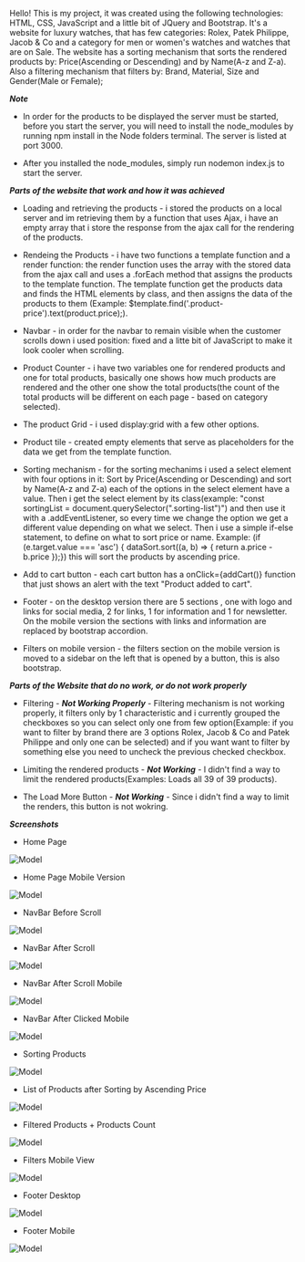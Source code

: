 Hello! This is my project, it was created using the following technologies: HTML, CSS, JavaScript and a little bit of JQuery and Bootstrap.
It's a website for luxury watches, that has few categories: Rolex, Patek Philippe, Jacob & Co and a category for men or women's watches and watches that are on Sale. The website has a sorting mechanism that sorts the rendered products by: Price(Ascending or Descending) and by Name(A-z and Z-a). Also a filtering mechanism that filters by: Brand, Material, Size and Gender(Male or Female);

***Note***

* In order for the products to be displayed the server must be started, before you start the server, you will need to install the node_modules by running npm install in the Node folders terminal. The server is listed at port 3000.

* After you installed the node_modules, simply run nodemon index.js to start the server.

  
  
***Parts of the website that work and how it was achieved***

* Loading and retrieving the products - i stored the products on a local server and im retrieving them by a function that uses Ajax, i have an empty array that i store the response from the ajax call for the rendering of the products.

* Rendeing the Products - i have two functions a template function and a render function: the render function uses the array with the stored data from the ajax call and uses a .forEach method that assigns the products to the template function. The template function get the products data and finds the HTML elements by class, and then assigns the data of the products to them (Example: $template.find('.product-price').text(product.price);).

* Navbar - in order for the navbar to remain visible when the customer scrolls down i used position: fixed and a litte bit of JavaScript to make it look cooler when scrolling.

* Product Counter - i have two variables one for rendered products and one for total products, basically one shows how much products are rendered and the other one show the total products(the count of the total products will be different on each page - based on category selected).

* The product Grid - i used display:grid with a few other options.

* Product tile - created empty elements that serve as placeholders for the data we get from the template function.

* Sorting mechanism - for the sorting mechanims i used a select element with four options in it: Sort by Price(Ascending or Descending) and sort by Name(A-z and Z-a) each of the options in the select element have a value. Then i get the select element by its class(example: "const sortingList = document.querySelector(".sorting-list")") and then use it with a .addEventListener, so every time we change the option we get a different value depending on what we select. Then i use a simple if-else statement, to define on what to sort price or name. Example: (if (e.target.value === 'asc') { dataSort.sort((a, b) => { return a.price - b.price });}) this will sort the products by ascending price.

* Add to cart button - each cart button has a onClick={addCart()} function that just shows an alert with the text "Product
added to cart".

* Footer - on the desktop version there are 5 sections , one with logo and links for social media, 2 for links, 1 for information and 1 for newsletter. On the mobile version the sections with links and information are replaced by bootstrap accordion.

* Filters on mobile version - the filters section on the mobile version is moved to a sidebar on the left that is opened by a button, this is also bootstrap.

***Parts of the Website that do no work, or do not work properly***

* Filtering - ***Not Working Properly*** - Filtering mechanism is not working properly, it filters only by 1 characteristic and i currently grouped the checkboxes so you can select only one from few option(Example: if you want to filter by brand there are 3 options Rolex, Jacob & Co and Patek Philippe and only one can be selected) and if you want want to filter by something else you need to uncheck the previous checked checkbox.

* Limiting the rendered products - ***Not Working*** - I didn't find a way to limit the rendered products(Examples: Loads all 39 of 39 products).

* The Load More Button - ***Not Working*** - Since i didn't find a way to limit the renders, this button is not wokring.

***Screenshots***

* Home Page

![Model](https://github.com/atanas-zlatev-98/Braga-Luxury-Watches/blob/main/Website/screenshots/All-Watches.jpg?raw=true)

* Home Page Mobile Version

![Model](https://github.com/atanas-zlatev-98/Braga-Luxury-Watches/blob/main/Website/screenshots/All-Watches-m.jpg?raw=true)

* NavBar Before Scroll

![Model](https://github.com/atanas-zlatev-98/Braga-Luxury-Watches/blob/main/Website/screenshots/nav-before-scroll.png?raw=true)

* NavBar After Scroll

![Model](https://github.com/atanas-zlatev-98/Braga-Luxury-Watches/blob/main/Website/screenshots/nav-after-scroll.png?raw=true)

* NavBar After Scroll Mobile

![Model](https://github.com/atanas-zlatev-98/Braga-Luxury-Watches/blob/main/Website/screenshots/navbar-m-scroll.jpg?raw=true)

* NavBar After Clicked Mobile

![Model](https://github.com/atanas-zlatev-98/Braga-Luxury-Watches/blob/main/Website/screenshots/navbar-m-scroll-active.jpg?raw=true)

* Sorting Products

![Model](https://github.com/atanas-zlatev-98/Braga-Luxury-Watches/blob/main/Website/screenshots/Sorting-d.jpg)

* List of Products after Sorting by Ascending Price

![Model](https://github.com/atanas-zlatev-98/Braga-Luxury-Watches/blob/main/Website/screenshots/Products%20After%20Sort.jpg?raw=true)

* Filtered Products + Products Count

![Model](https://github.com/atanas-zlatev-98/Braga-Luxury-Watches/blob/main/Website/screenshots/All-Watches-filters.jpg?raw=true)

* Filters Mobile View

![Model](https://github.com/atanas-zlatev-98/Braga-Luxury-Watches/blob/main/Website/screenshots/All-Watches-filters-m.jpg?raw=true)

* Footer Desktop

![Model](https://github.com/atanas-zlatev-98/Braga-Luxury-Watches/blob/main/Website/screenshots/footer-d.jpg?raw=true)

* Footer Mobile

![Model](https://github.com/atanas-zlatev-98/Braga-Luxury-Watches/blob/main/Website/screenshots/footer-m-active.jpg?raw=true)
